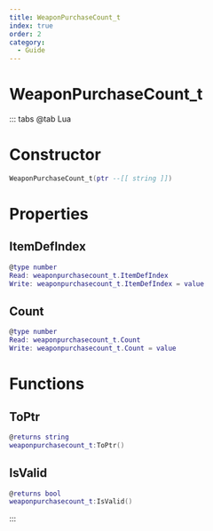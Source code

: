 ```yaml
---
title: WeaponPurchaseCount_t
index: true
order: 2
category:
  - Guide
---
```


# WeaponPurchaseCount_t

::: tabs
@tab Lua
# Constructor
```lua
WeaponPurchaseCount_t(ptr --[[ string ]])
```
# Properties
## ItemDefIndex 
```lua
@type number
Read: weaponpurchasecount_t.ItemDefIndex
Write: weaponpurchasecount_t.ItemDefIndex = value
```
## Count 
```lua
@type number
Read: weaponpurchasecount_t.Count
Write: weaponpurchasecount_t.Count = value
```
# Functions
## ToPtr
```lua
@returns string
weaponpurchasecount_t:ToPtr()
```
## IsValid
```lua
@returns bool
weaponpurchasecount_t:IsValid()
```

:::